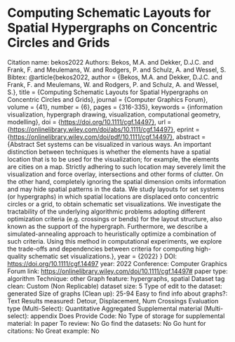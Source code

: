 # Computing Schematic Layouts for Spatial Hypergraphs on Concentric Circles and Grids

Citation name: bekos2022
Authors: Bekos, M.A. and Dekker, D.J.C. and Frank, F. and Meulemans, W. and Rodgers, P. and Schulz, A. and Wessel, S.
Bibtex: @article{bekos2022,
author = {Bekos, M.A. and Dekker, D.J.C. and Frank, F. and Meulemans, W. and Rodgers, P. and Schulz, A. and Wessel, S.},
title = {Computing Schematic Layouts for Spatial Hypergraphs on Concentric Circles and Grids},
journal = {Computer Graphics Forum},
volume = {41},
number = {6},
pages = {316-335},
keywords = {information visualization, hypergraph drawing, visualization, computational geometry, modelling},
doi = {https://doi.org/10.1111/cgf.14497},
url = {https://onlinelibrary.wiley.com/doi/abs/10.1111/cgf.14497},
eprint = {https://onlinelibrary.wiley.com/doi/pdf/10.1111/cgf.14497},
abstract = {Abstract Set systems can be visualized in various ways. An important distinction between techniques is whether the elements have a spatial location that is to be used for the visualization; for example, the elements are cities on a map. Strictly adhering to such location may severely limit the visualization and force overlay, intersections and other forms of clutter. On the other hand, completely ignoring the spatial dimension omits information and may hide spatial patterns in the data. We study layouts for set systems (or hypergraphs) in which spatial locations are displaced onto concentric circles or a grid, to obtain schematic set visualizations. We investigate the tractability of the underlying algorithmic problems adopting different optimization criteria (e.g. crossings or bends) for the layout structure, also known as the support of the hypergraph. Furthermore, we describe a simulated-annealing approach to heuristically optimize a combination of such criteria. Using this method in computational experiments, we explore the trade-offs and dependencies between criteria for computing high-quality schematic set visualizations.},
year = {2022}
}
DOI: https://doi.org/10.1111/cgf.14497
year: 2022
Conference: Computer Graphics Forum
link: https://onlinelibrary.wiley.com/doi/10.1111/cgf.14497#
paper type: algorithm
Technique: other
Graph feature: hypergraphs, spatial
Dataset tag clean: Custom (Non Replicable)
dataset size: 5
Type of edit to the dataset: generated
Size of graphs (Clean up): 25-94
Easy to find info about graphs?: Text
Results measured: Detour, Displacement, Num Crossings
Evaluation type (Multi-Select): Quantitative Aggregated
Supplemental material (Multi-select): appendix
Does Provide Code: No
Type of storage for supplemental material: In paper
To review: No
Go find the datasets: No
Go hunt for citations: No
Great example: No